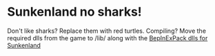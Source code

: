 # Sunkenland no sharks!

Don't like sharks? Replace them with red turtles.
Compiling? Move the required dlls from the game to /lib/ along with the [BepInExPack dlls for Sunkenland](https://thunderstore.io/c/sunkenland/p/SunkenlandModding/BepInExPack_Sunkenland/)